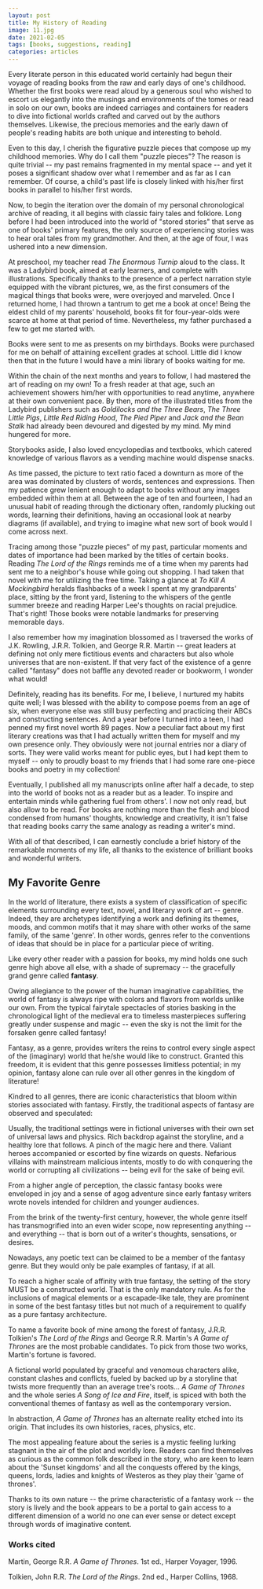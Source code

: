 ```yaml
---
layout: post
title: My History of Reading
image: 11.jpg
date: 2021-02-05
tags: [books, suggestions, reading]
categories: articles
---
```


Every literate person in this educated world certainly had begun their voyage of reading books from the raw and early days of one's childhood. Whether the first books were read aloud by a generous soul who wished to escort us elegantly into the musings and environments of the tomes or read in solo on our own, books are indeed carriages and containers for readers to dive into fictional worlds crafted and carved out by the authors themselves. Likewise, the precious memories and the early dawn of people's reading habits are both unique and interesting to behold.

Even to this day, I cherish the figurative puzzle pieces that compose up my childhood memories. Why do I call them "puzzle pieces"? The reason is quite trivial -- my past remains fragmented in my mental space -- and yet it poses a significant shadow over what I remember and as far as I can remember. Of course, a child's past life is closely linked with his/her first books in parallel to his/her first words.

Now, to begin the iteration over the domain of my personal chronological archive of reading, it all begins with classic fairy tales and folklore. Long before I had been introduced into the world of "stored stories" that serve as one of books' primary features, the only source of experiencing stories was to hear oral tales from my grandmother. And then, at the age of four, I was ushered into a new dimension.

At preschool, my teacher read *The Enormous Turnip* aloud to the class. It was a Ladybird book, aimed at early learners, and complete with illustrations. Specifically thanks to the presence of a perfect narration style equipped with the vibrant pictures, we, as the first consumers of the magical things that books were, were overjoyed and marveled. Once I returned home, I had thrown a tantrum to get me a book at once! Being the eldest child of my parents' household, books fit for four-year-olds were scarce at home at that period of time. Nevertheless, my father purchased a few to get me started with.

Books were sent to me as presents on my birthdays. Books were purchased for me on behalf of attaining excellent grades at school. Little did I know then that in the future I would have a mini library of books waiting for me.

Within the chain of the next months and years to follow, I had mastered the art of reading on my own! To a fresh reader at that age, such an achievement showers him/her with opportunities to read anytime, anywhere at their own convenient pace. By then, more of the illustrated titles from the Ladybird publishers such as *Goldilocks and the Three Bears*, *The Three Little Pigs*, *Little Red Riding Hood*, *The Pied Piper* and *Jack and the Bean Stalk* had already been devoured and digested by my mind. My mind hungered for more.

Storybooks aside, I also loved encyclopedias and textbooks, which catered knowledge of various flavors as a vending machine would dispense snacks.

As time passed, the picture to text ratio faced a downturn as more of the area was dominated by clusters of words, sentences and expressions. Then my patience grew lenient enough to adapt to books without any images embedded within them at all. Between the age of ten and fourteen, I had an unusual habit of reading through the dictionary often, randomly plucking out words, learning their definitions, having an occasional look at nearby diagrams (if available), and trying to imagine what new sort of book would I come across next.

Tracing among those "puzzle pieces" of my past, particular moments and dates of importance had been marked by the titles of certain books. Reading *The Lord of the Rings* reminds me of a time when my parents had sent me to a neighbor's house while going out shopping. I had taken that novel with me for utilizing the free time. Taking a glance at *To Kill A Mockingbird* heralds flashbacks of a week I spent at my grandparents' place, sitting by the front yard, listening to the whispers of the gentle summer breeze and reading Harper Lee's thoughts on racial prejudice. That's right! Those books were notable landmarks for preserving memorable days.

I also remember how my imagination blossomed as I traversed the works of J.K. Rowling, J.R.R. Tolkien, and George R.R. Martin -- great leaders at defining not only mere fictitious events and characters but also whole universes that are non-existent. If that very fact of the existence of a genre called "fantasy" does not baffle any devoted reader or bookworm, I wonder what would!

Definitely, reading has its benefits. For me, I believe, I nurtured my habits quite well; I was blessed with the ability to compose poems from an age of six, when everyone else was still busy perfecting and practicing their ABCs and constructing sentences. And a year before I turned into a teen, I had penned my first novel worth 89 pages. Now a peculiar fact about my first literary creations was that I had actually written them for myself and my own presence only. They obviously were not journal entries nor a diary of sorts. They were valid works meant for public eyes, but I had kept them to myself -- only to proudly boast to my friends that I had some rare one-piece books and poetry in my collection!

Eventually, I published all my manuscripts online after half a decade, to step into the world of books not as a reader but as a leader. To inspire and entertain minds while gathering fuel from others'. I now not only read, but also allow to be read. For books are nothing more than the flesh and blood condensed from humans' thoughts, knowledge and creativity, it isn't false that reading books carry the same analogy as reading a writer's mind.

With all of that described, I can earnestly conclude a brief history of the remarkable moments of my life, all thanks to the existence of brilliant books and wonderful writers.

## My Favorite Genre

In the world of literature, there exists a system of classification of specific elements surrounding every text, novel, and literary work of art -- genre. Indeed, they are archetypes identifying a work and defining its themes, moods, and common motifs that it may share with other works of the same family, of the same 'genre'. In other words, genres refer to the conventions of ideas that should be in place for a particular piece of writing.

Like every other reader with a passion for books, my mind holds one such genre high above all else, with a shade of supremacy -- the gracefully grand genre called **fantasy**.

Owing allegiance to the power of the human imaginative capabilities, the world of fantasy is always ripe with colors and flavors from worlds unlike our own. From the typical fairytale spectacles of stories basking in the chronological light of the medieval era to timeless masterpieces suffering greatly under suspense and magic -- even the sky is not the limit for the forsaken genre called fantasy!

Fantasy, as a genre, provides writers the reins to control every single aspect of the (imaginary) world that he/she would like to construct. Granted this freedom, it is evident that this genre possesses limitless potential; in my opinion, fantasy alone can rule over all other genres in the kingdom of literature!

Kindred to all genres, there are iconic characteristics that bloom within stories associated with fantasy. Firstly, the traditional aspects of fantasy are observed and speculated:

Usually, the traditional settings were in fictional universes with their own set of universal laws and physics. Rich backdrop against the storyline, and a healthy lore that follows. A pinch of the magic here and there. Valiant heroes accompanied or escorted by fine wizards on quests. Nefarious villains with mainstream malicious intents, mostly to do with conquering the world or corrupting all civilizations -- being evil for the sake of being evil.

From a higher angle of perception, the classic fantasy books were enveloped in joy and a sense of agog adventure since early fantasy writers wrote novels intended for children and younger audiences.

From the brink of the twenty-first century, however, the whole genre itself has transmogrified into an even wider scope, now representing anything -- and everything -- that is born out of a writer's thoughts, sensations, or desires.

Nowadays, any poetic text can be claimed to be a member of the fantasy genre. But they would only be pale examples of fantasy, if at all.

To reach a higher scale of affinity with true fantasy, the setting of the story MUST be a constructed world. That is the only mandatory rule. As for the inclusions of magical elements or a escapade-like tale, they are prominent in some of the best fantasy titles but not much of a requirement to qualify as a pure fantasy architecture.

To name a favorite book of mine among the forest of fantasy, J.R.R. Tolkien's *The Lord of the Rings* and George R.R. Martin's *A Game of Thrones* are the most probable candidates. To pick from those two works, Martin's fortune is favored.

A fictional world populated by graceful and venomous characters alike, constant clashes and conflicts, fueled by backed up by a storyline that twists more frequently than an average tree's roots... *A Game of Thrones* and the whole series *A Song of Ice and Fire*, itself, is spiced with both the conventional themes of fantasy as well as the contemporary version.

In abstraction, *A Game of Thrones* has an alternate reality etched into its origin. That includes its own histories, races, physics, etc.

The most appealing feature about the series is a mystic feeling lurking stagnant in the air of the plot and worldly lore. Readers can find themselves as curious as the common folk described in the story, who are keen to learn about the 'Sunset kingdoms' and all the conquests offered by the kings, queens, lords, ladies and knights of Westeros as they play their 'game of thrones'.

Thanks to its own nature -- the prime characteristic of a fantasy work -- the story is lively and the book appears to be a portal to gain access to a different dimension of a world no one can ever sense or detect except through words of imaginative content.

### Works cited

Martin, George R.R. *A Game of Thrones*. 1st ed., Harper Voyager, 1996.

Tolkien, John R.R. *The Lord of the Rings*. 2nd ed., Harper Collins, 1968.
